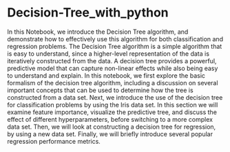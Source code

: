 # Decision-Tree_with_python
 In this Notebook, we introduce the Decision Tree algorithm, and demonstrate how to effectively use this algorithm for both classification and regression problems. The Decision Tree algorithm is a simple algorithm that is easy to understand, since a higher-level representation of the data is iteratively constructed from the data. A decision tree provides a powerful, predictive model that can capture non-linear effects while also being easy to understand and explain.  In this notebook, we first explore the basic formalism of the decision tree algorithm, including a discussion on several important concepts that can be used to determine how the tree is constructed from a data set. Next, we introduce the use of the decision tree for classification problems by using the Iris data set. In this section we will examine feature importance, visualize the predictive tree, and discuss the effect of different hyperparameters, before switching to a more complex data set. Then, we will look at constructing a decision tree for regression, by using a new data set. Finally, we will briefly introduce several popular regression performance metrics.
